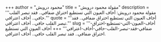 +++
author = "محمود درويش"
title = "مقولة محمود درويش"
description = '''مقولة محمود درويش: أخاف العيون التي تستطيع اختراق ضفافي.. فقد تبصر القلب حافي.. أخاف اعترافي.'''
quote = '''أخاف العيون التي تستطيع اختراق ضفافي.. فقد تبصر القلب حافي.. أخاف اعترافي.'''
slug = '''أخاف-العيون-التي-تستطيع-اختراق-ضفافي-فقد-تبصر-القلب-حافي-أخاف-اعترافي'''
+++
أخاف العيون التي تستطيع اختراق ضفافي.. فقد تبصر القلب حافي.. أخاف اعترافي.
